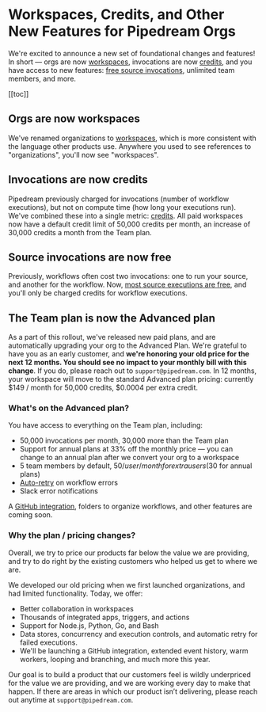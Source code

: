 # Workspaces, Credits, and Other New Features for Pipedream Orgs

We're excited to announce a new set of foundational changes and features! In short — orgs are now [workspaces](/workspaces), invocations are now [credits](/pricing/#credits), and you have access to new features: [free source invocations](/pricing/#source-credit-usage), unlimited team members, and more.

[[toc]]

## Orgs are now workspaces

We've renamed organizations to [workspaces](/workspaces), which is more consistent with the language other products use. Anywhere you used to see references to "organizations", you'll now see "workspaces".

## Invocations are now credits

Pipedream previously charged for invocations (number of workflow executions), but not on compute time (how long your executions run). We've combined these into a single metric: [credits](/pricing/#credits). All paid workspaces now have a default credit limit of 50,000 credits per month, an increase of 30,000 credits a month from the Team plan.

## Source invocations are now free

Previously, workflows often cost two invocations: one to run your source, and another for the workflow. Now, [most source executions are free](/pricing/#source-credit-usage), and you'll only be charged credits for workflow executions.

## The Team plan is now the Advanced plan

As a part of this rollout, we've released new paid plans, and are automatically upgrading your org to the Advanced Plan. We're grateful to have you as an early customer, and **we're honoring your old price for the next 12 months. You should see no impact to your monthly bill with this change**. If you do, please reach out to `support@pipedream.com`. In 12 months, your workspace will move to the standard Advanced plan pricing: currently $149 / month for 50,000 credits, $0.0004 per extra credit.

### What's on the Advanced plan?

You have access to everything on the Team plan, including:

- 50,000 invocations per month, 30,000 more than the Team plan
- Support for annual plans at 33% off the monthly price — you can change to an annual plan after we convert your org to a workspace
- 5 team members by default, $50 / user / month for extra users ($30 for annual plans)
- [Auto-retry](/workflows/settings/#error-reruns) on workflow errors
- Slack error notifications

A <a href="https://pipedreamhq.typeform.com/to/XtJ8R9Hq">GitHub integration</a>, folders to organize workflows, and other features are coming soon.

### Why the plan / pricing changes?

Overall, we try to price our products far below the value we are providing, and try to do right by the existing customers who helped us get to where we are.

We developed our old pricing when we first launched organizations, and had limited functionality. Today, we offer:

- Better collaboration in workspaces
- Thousands of integrated apps, triggers, and actions
- Support for Node.js, Python, Go, and Bash
- Data stores, concurrency and execution controls, and automatic retry for failed executions.
- We'll be launching a GitHub integration, extended event history, warm workers, looping and branching, and much more this year.

Our goal is to build a product that our customers feel is wildly underpriced for the value we are providing, and we are working every day to make that happen. If there are areas in which our product isn’t delivering, please reach out anytime at `support@pipedream.com`.
